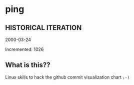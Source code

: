 # ping

## HISTORICAL ITERATION
2000-03-24

Incremented: 1026

## What is this?? 
Linux skills to hack the github commit visualization chart `;-)`
